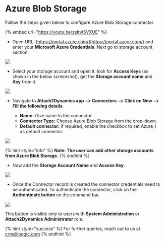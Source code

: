 # Azure Blob Storage

Follow the steps given below to configure Azure Blob Storage connector:

{% embed url="https://youtu.be/zsltvlSVXUE" %}

* Open URL: [https://portal.azure.com/](https://portal.azure.com/) and enter your **Microsoft Azure Credentials**. Next go to storage account section.

![](../../../.gitbook/assets/ABS\_1.png)

* Select your storage account and open it, look for **Access Keys** (as shown in the below screenshot), get the **Storage account name** and **Key** from it.

![](../../../.gitbook/assets/ABS\_2.png)

*   Navigate to **Attach2Dynamics app --> Connectors --> Click on New --> Fill the following details.**

    * **Name:** Give name to the connector.
    * **Connector Type:** Choose Azure Blob Storage from the drop-down.&#x20;
    * **Default connector:** If required, enable the checkbox to set Azure\_1 as default connector.



![](<../../../.gitbook/assets/ABS\_Authen - Copy.png>)

{% hint style="info" %}
**Note: The user can add other storage accounts from Azure Blob Storage.**
{% endhint %}

* Now add the **Storage Account Name** and **Access Key**.&#x20;

![](../../../.gitbook/assets/ABS\_4.png)

* Once the Connector record is created the connector credentials need to be authenticated. To authenticate the connector, click on the **Authenticate button** on the command bar.&#x20;

![](../../../.gitbook/assets/ABS\_Authen.png)

This button is visible only to users with **System Administration** or **Attach2Dynamics Administrator** role.



{% hint style="success" %}
For further queries, reach out to us at [crm@inogic.com](mailto:crm@inogic.com)
{% endhint %}

